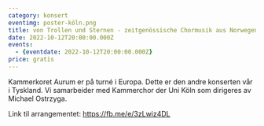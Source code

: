 ```yaml
---
category: konsert
eventimg: poster-köln.png
title: von Trollen und Sternen - zeitgenössische Chormusik aus Norwegen
date: 2022-10-12T20:00:00.000Z
events:
  - {eventdate: 2022-10-12T20:00:00.000Z}
price: gratis
---
```

Kammerkoret Aurum er på turné i Europa. Dette er den andre konserten vår i Tyskland. Vi samarbeider med Kammerchor der Uni Köln som dirigeres av Michael Ostrzyga.

L﻿ink til arrangementet: https://fb.me/e/3zLwiz4DL
